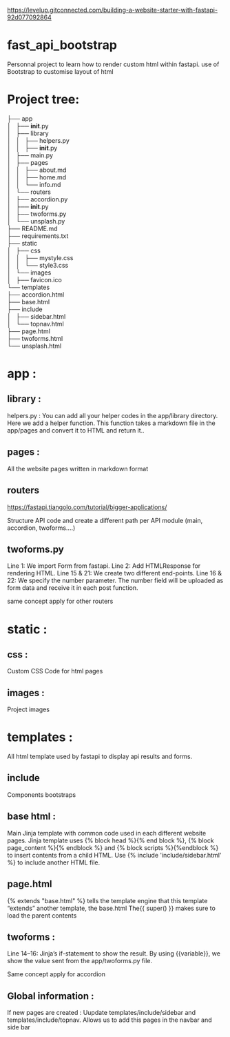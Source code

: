 https://levelup.gitconnected.com/building-a-website-starter-with-fastapi-92d077092864

# fast_api_bootstrap
Personnal project to learn how to render custom html within fastapi.
use of Bootstrap to customise layout of html


# Project tree:
├── app <br />
│   ├── __init__.py   <br />
│   ├── library <br />
│   │   ├── helpers.py <br />
│   │   ├── __init__.py <br />
│   ├── main.py <br />
│   ├── pages <br />
│   │   ├── about.md <br />
│   │   ├── home.md <br />
│   │   └── info.md <br />
│   └── routers <br />
│       ├── accordion.py <br />
│       ├── __init__.py <br />
│       ├── twoforms.py <br />
│       └── unsplash.py <br />
├── README.md <br />
├── requirements.txt <br />
├── static <br />
│   ├── css <br />
│   │   ├── mystyle.css <br />
│   │   └── style3.css <br />
│   └── images <br />
│       ├── favicon.ico <br />
└── templates <br />
    ├── accordion.html <br />
    ├── base.html <br />
    ├── include <br />
    │   ├── sidebar.html <br />
    │   └── topnav.html <br />
    ├── page.html <br />
    ├── twoforms.html <br />
    └── unsplash.html <br />

# app :
## library :
helpers.py :
You can add all your helper codes in the app/library directory.
Here we add a helper function. This function takes a markdown file in the app/pages and convert it to HTML and return it..
## pages :
All the website pages written in markdown format
## routers
https://fastapi.tiangolo.com/tutorial/bigger-applications/

Structure API code and create a different path per API module (main, accordion, twoforms....)

## twoforms.py
Line 1: We import Form from fastapi.
Line 2: Add HTMLResponse for rendering HTML.
Line 15 & 21: We create two different end-points.
Line 16 & 22: We specify the number parameter. The number field will be uploaded as form data and receive it in each post function.

same concept apply for other routers

# static :
## css :
Custom CSS Code for html pages
## images :
Project images

# templates :
All html template used by fastapi to display api results and forms.

## include
Components bootstraps

## base html :
Main Jinja template with common code used in each different website pages.
Jinja template uses {% block head %}{% end block %}, {% block page_content %}{% endblock %}
and {% block scripts %}{%endblock %} to insert contents from a child HTML.
Use {% include 'include/sidebar.html' %} to include another HTML file.

## page.html
{% extends "base.html" %} tells the template engine that this template “extends” another template, the base.html
 The{{ super() }} makes sure to load the parent contents

## twoforms :
Line 14–16: Jinja’s if-statement to show the result.
By using {{variable}}, we show the value sent from the app/twoforms.py file.

Same concept apply for accordion

## Global information :
If new pages are created :
 Uupdate templates/include/sidebar and templates/include/topnav.
Allows us to add this pages in the navbar and side bar
